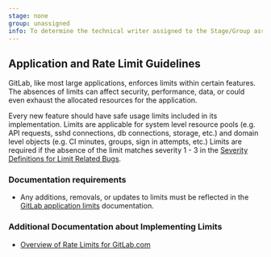 ```yaml
---
stage: none
group: unassigned
info: To determine the technical writer assigned to the Stage/Group associated with this page, see https://about.gitlab.com/handbook/engineering/ux/technical-writing/#assignments
---
```


## Application and Rate Limit Guidelines


GitLab, like most large applications, enforces limits within certain features.
The absences of limits can affect security, performance, data, or could even
exhaust the allocated resources for the application. 

Every new feature should have safe usage limits included in its implementation.
Limits are applicable for system level resource pools (e.g. API requests,  sshd
connections, db connections, storage, etc.) and domain level objects (e.g. CI
minutes, groups, sign in attempts, etc.)
Limits are required if the absence of the limit matches severity 1 - 3 in the [Severity
Definitions for Limit Related
Bugs](https://about.gitlab.com/handbook/engineering/quality/issue-triage/#limit-related-bugs).

### Documentation requirements

* Any additions, removals, or updates to limits must be reflected in the [GitLab application limits](https://docs.gitlab.com/ee/administration/instance_limits.html) documentation.

### Additional Documentation about Implementing Limits

* [Overview of Rate Limits for GitLab.com](https://gitlab.com/gitlab-com/runbooks/-/tree/master/docs/rate-limiting)


